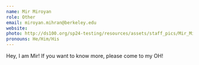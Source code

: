 ```yaml
---
name: Mir Miroyan
role: Other
email: miroyan.mihran@berkeley.edu
website: 
photo: http://ds100.org/sp24-testing/resources/assets/staff_pics/Mir_Miroyan.jpg
pronouns: He/Him/His
---
```

Hey, I am Mir! If you want to know more, please come to my OH!
